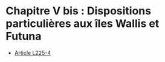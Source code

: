 # Chapitre V bis : Dispositions particulières aux îles Wallis et Futuna

- [Article L225-4](article-l225-4.md)
